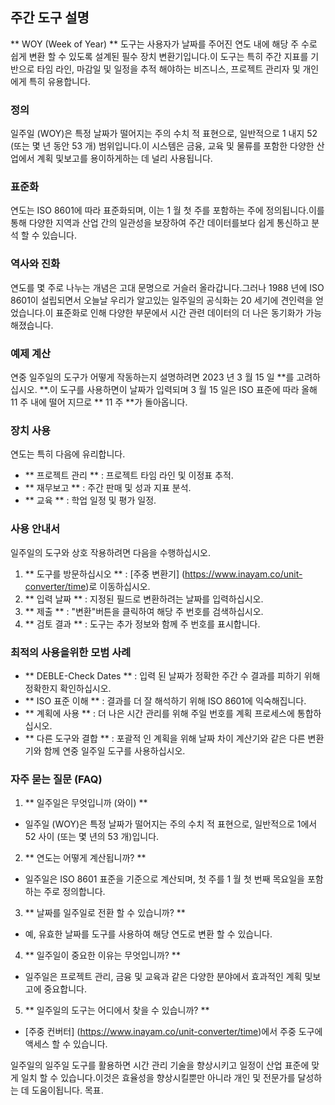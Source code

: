 ## 주간 도구 설명

** WOY (Week of Year) ** 도구는 사용자가 날짜를 주어진 연도 내에 해당 주 수로 쉽게 변환 할 수 있도록 설계된 필수 장치 변환기입니다.이 도구는 특히 주간 지표를 기반으로 타임 라인, 마감일 및 일정을 추적 해야하는 비즈니스, 프로젝트 관리자 및 개인에게 특히 유용합니다.

### 정의

일주일 (WOY)은 특정 날짜가 떨어지는 주의 수치 적 표현으로, 일반적으로 1 내지 52 (또는 몇 년 동안 53 개) 범위입니다.이 시스템은 금융, 교육 및 물류를 포함한 다양한 산업에서 계획 및보고를 용이하게하는 데 널리 사용됩니다.

### 표준화

연도는 ISO 8601에 따라 표준화되며, 이는 1 월 첫 주를 포함하는 주에 정의됩니다.이를 통해 다양한 지역과 산업 간의 일관성을 보장하여 주간 데이터를보다 쉽게 ​​통신하고 분석 할 수 있습니다.

### 역사와 진화

연도를 몇 주로 나누는 개념은 고대 문명으로 거슬러 올라갑니다.그러나 1988 년에 ISO 8601이 설립되면서 오늘날 우리가 알고있는 일주일의 공식화는 20 세기에 견인력을 얻었습니다.이 표준화로 인해 다양한 부문에서 시간 관련 데이터의 더 나은 동기화가 가능해졌습니다.

### 예제 계산

연중 일주일의 도구가 어떻게 작동하는지 설명하려면 2023 년 3 월 15 일 **를 고려하십시오. **.이 도구를 사용하면이 날짜가 입력되며 3 월 15 일은 ISO 표준에 따라 올해 11 주 내에 떨어 지므로 ** 11 주 **가 돌아옵니다.

### 장치 사용

연도는 특히 다음에 유리합니다.

- ** 프로젝트 관리 ** : 프로젝트 타임 라인 및 이정표 추적.
- ** 재무보고 ** : 주간 판매 및 성과 지표 분석.
- ** 교육 ** : 학업 일정 및 평가 일정.

### 사용 안내서

일주일의 도구와 상호 작용하려면 다음을 수행하십시오.

1. ** 도구를 방문하십시오 ** : [주중 변환기] (https://www.inayam.co/unit-converter/time)로 이동하십시오.
2. ** 입력 날짜 ** : 지정된 필드로 변환하려는 날짜를 입력하십시오.
3. ** 제출 ** : "변환"버튼을 클릭하여 해당 주 번호를 검색하십시오.
4. ** 검토 결과 ** : 도구는 추가 정보와 함께 주 번호를 표시합니다.

### 최적의 사용을위한 모범 사례

- ** DEBLE-Check Dates ** : 입력 된 날짜가 정확한 주간 수 결과를 피하기 위해 정확한지 확인하십시오.
- ** ISO 표준 이해 ** : 결과를 더 잘 해석하기 위해 ISO 8601에 익숙해집니다.
- ** 계획에 사용 ** : 더 나은 시간 관리를 위해 주일 번호를 계획 프로세스에 통합하십시오.
- ** 다른 도구와 결합 ** : 포괄적 인 계획을 위해 날짜 차이 계산기와 같은 다른 변환기와 함께 연중 일주일 도구를 사용하십시오.

### 자주 묻는 질문 (FAQ)

1. ** 일주일은 무엇입니까 (와이) **
- 일주일 (WOY)은 특정 날짜가 떨어지는 주의 수치 적 표현으로, 일반적으로 1에서 52 사이 (또는 몇 년의 53 개)입니다.

2. ** 연도는 어떻게 계산됩니까? **
- 일주일은 ISO 8601 표준을 기준으로 계산되며, 첫 주를 1 월 첫 번째 목요일을 포함하는 주로 정의합니다.

3. ** 날짜를 일주일로 전환 할 수 있습니까? **
- 예, 유효한 날짜를 도구를 사용하여 해당 연도로 변환 할 수 있습니다.

4. ** 일주일이 중요한 이유는 무엇입니까? **
- 일주일은 프로젝트 관리, 금융 및 교육과 같은 다양한 분야에서 효과적인 계획 및보고에 중요합니다.

5. ** 일주일의 도구는 어디에서 찾을 수 있습니까? **
- [주중 컨버터] (https://www.inayam.co/unit-converter/time)에서 주중 도구에 액세스 할 수 있습니다.

일주일의 일주일 도구를 활용하면 시간 관리 기술을 향상시키고 일정이 산업 표준에 맞게 일치 할 수 있습니다.이것은 효율성을 향상시킬뿐만 아니라 개인 및 전문가를 달성하는 데 도움이됩니다. 목표.